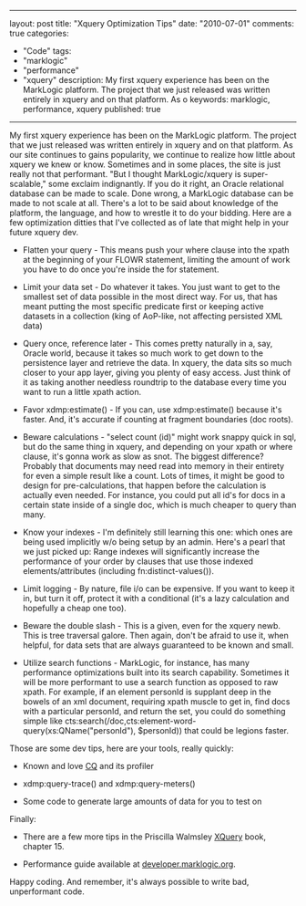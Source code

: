 
---
layout: post
title: "Xquery Optimization Tips"
date: "2010-07-01"
comments: true
categories:
  - "Code"
tags:
  - "marklogic"
  - "performance"
  - "xquery"
description: My first xquery experience has been on the MarkLogic platform.  The project that we just released was written entirely in xquery and on that platform.  As o
keywords: marklogic, performance, xquery
published: true
---

My first xquery experience has been on the MarkLogic platform.  The project that we just released was written entirely in xquery and on that platform.  As our site continues to gains popularity, we continue to realize how little about xquery we knew or know.  Sometimes and in some places, the site is just really not that performant.  "But I thought MarkLogic/xquery is super-scalable," some exclaim indignantly.  If you do it right, an Oracle relational database can be made to scale.  Done wrong, a MarkLogic database can be made to not scale at all.  There's a lot to be said about knowledge of the platform, the language, and how to wrestle it to do your bidding.  Here are a few optimization ditties that I've collected as of late that might help in your future xquery dev.

<!--more-->


* Flatten your query - This means push your where clause into the xpath at the beginning of your FLOWR statement, limiting the amount of work you have to do once you're inside the for statement.

* Limit your data set - Do whatever it takes.  You just want to get to the smallest set of data possible in the most direct way.  For us, that has meant putting the most specific predicate first or keeping active datasets in a collection (king of AoP-like, not affecting persisted XML data)

* Query once, reference later - This comes pretty naturally in a, say, Oracle world, because it takes so much work to get down to the persistence layer and retrieve the data.  In xquery, the data sits so much closer to your app layer, giving you plenty of easy access.  Just think of it as taking another needless roundtrip to the database every time you want to run a little xpath action.

* Favor xdmp:estimate() - If you can, use xdmp:estimate() because it's faster.  And, it's accurate if counting at fragment boundaries (doc roots).

* Beware calculations - "select count (id)" might work snappy quick in sql, but do the same thing in xquery, and depending on your xpath or where clause, it's gonna work as slow as snot.  The biggest difference?  Probably that documents may need read into memory in their entirety for even a simple result like a count.  Lots of times, it might be good to design for pre-calculations, that happen before the calculation is actually even needed.  For instance, you could put all id's for docs in a certain state inside of a single doc, which is much cheaper to query than many.

* Know your indexes - I'm definitely still learning this one:  which ones are being used implicitly w/o being setup by an admin.  Here's a pearl that we just picked up: Range indexes will significantly increase the performance of your order by clauses that use those indexed elements/attributes (including fn:distinct-values()).

* Limit logging - By nature, file i/o can be expensive.  If you want to keep it in, but turn it off, protect it with a conditional (it's a lazy calculation and hopefully a cheap one too).

* Beware the double slash - This is a given, even for the xquery newb.  This is tree traversal galore.  Then again, don't be afraid to use it, when helpful, for data sets that are always guaranteed to be known and small.

* Utilize search functions - MarkLogic, for instance, has many performance optimizations built into its search capability.  Sometimes it will be more performant to use a search function as opposed to raw xpath.  For example, if an element personId is supplant deep in the bowels of an xml document, requiring xpath muscle to get in, find docs with a particular personId, and return the set, you could do something simple like cts:search(/doc,cts:element-word-query(xs:QName("personId"), $personId)) that could be legions faster.

Those are some dev tips, here are your tools, really quickly:

* Known and love [CQ](http://developer.marklogic.com/code/cq) and its profiler

* xdmp:query-trace() and  xdmp:query-meters()

* Some code to generate large amounts of data for you to test on

Finally:

* There are a few more tips in the Priscilla Walmsley [XQuery](http://www.amazon.com/XQuery-Priscilla-Walmsley/dp/0596006349/ref=sr_1_1?ie=UTF8&s=books&qid=1278002233&sr=8-1) book, chapter 15.

- Performance guide available at [developer.marklogic.org](http://developer.marklogic.com/docs).

Happy coding.  And remember, it's always possible to write bad, unperformant code.



  
